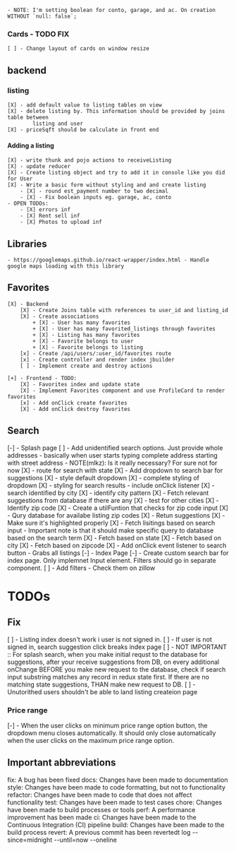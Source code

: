     - NOTE: I'm setting boolean for conto, garage, and ac. On creation WITHOUT `null: false`;

### Cards - TODO FIX
    [ ] - Change layout of cards on window resize

## backend
### listing
    [X] - add default value to listing tables on view
    [X] - delete listing by. This information should be provided by joins table between
            listing and user
    [X] - priceSqft should be calculate in front end

#### Adding a listing
    [X] - write thunk and pojo actions to receiveListing
    [X] - update reducer
    [X] - Create listing object and try to add it in console like you did for User
    [X] - Write a basic form without styling and and create listing
        - [X] - round est_payment number to two decimal
        - [X] - Fix boolean inputs eg. garage, ac, conto
    - OPEN TODOs:
        - [X] errors inf
        - [X] Rent sell inf
        - [X] Photos to upload inf

## Libraries
    - https://googlemaps.github.io/react-wrapper/index.html - Handle google maps loading with this library

## Favorites
    [X] - Backend
        [X] - Create Joins table with references to user_id and listing_id
        [X] - Create associations
            + [X] - User has many favorites
            + [X] - User has many favorited_listings through favorites
            + [X] - Listing has many favorites
            + [X] - Favorite belongs to user
            + [X] - Favorite belongs to listing
        [x] - Create /api/users/:user_id/favorites route
        [x] - Create controller and render index jbuilder
        [ ] - Implement create and destroy actions

    [+] - Frontend - TODO:
        [X] - Favorites index and update state
        [X] - Implement Favorites component and use ProfileCard to render favorites
        [x] - Add onClick create favorites
        [X] - Add onClick destroy favorites

## Search
[-] - Splash page
    [ ] - Add unidentified search options. Just provide whole addresses -
          basically when user starts typing complete address starting with
          street address - NOTE(mlkz): Is it really necessary? For sure not
          for now
    [X] - route for search with state
    [X] - Add dropdown to search bar for suggestions
    [X] - style default dropdown
    [X] - complete styling of dropdown
        [X] - styling for search results - include onClick listener
    [X] - search identified by city
        [X] - identify city pattern
        [X] - Fetch relevant suggestions from database if there are any
        [X] - test for other cities
    [X] - Identify zip code
        [X] - Create a utilFuntion that checks for zip code input
        [X] - Qury database for availabe listing zip codes
        [X] - Retun suggestions
        [X] - Make sure it's highlighted properly
    [X] - Fetch lisitings based on search input - Important note is that
          it should make specific query to database based on the search term
        [X] - Fetch based on state
        [X] - Fetch based on city
        [X] - Fetch based on zipcode
    [X] - Add onClick event listener to search button - Grabs all listings
[-] - Index Page
    [-] - Create custom search bar for index page. Only implemnet Input
          element. Filters should go in separate component.
    [ ] - Add filters - Check them on zillow




# TODOs


## Fix
[ ] - Listing index doesn't work i user is not signed in.
[ ] - If user is not signed in, search suggestion click breaks index page
[ ] - NOT IMPORTANT :: For splash search, when you make initial requst to the database for
      suggestions, after your receive suggestions from DB, on every additional
      onChange BEFORE you make new request to the database, check if search
      input substring matches any record in redux state first. If there are
      no matching state suggestions, THAN make new request to DB.
[ ] - Unutorithed users shouldn't be able to land listing createion page

### Price range
[-] - When the user clicks on minimum price range option button, the dropdown
      menu closes automatically. It should only close automatically when the
      user clicks on the maximum price range option.

## Important abbreviations
fix: A bug has been fixed
docs: Changes have been made to documentation
style: Changes have been made to code formatting, but not to functionality
refactor: Changes have been made to code that does not affect functionality
test: Changes have been made to test cases
chore: Changes have been made to build processes or tools
perf: A performance improvement has been made
ci: Changes have been made to the Continuous Integration (CI) pipeline
build: Changes have been made to the build process
revert: A previous commit has been revertedt log --since=midnight --until=now --oneline


